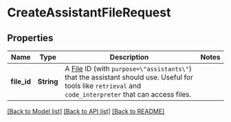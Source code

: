 # CreateAssistantFileRequest

## Properties
Name | Type | Description | Notes
------------ | ------------- | ------------- | -------------
**file_id** | **String** | A [File](/docs/api-reference/files) ID (with `purpose=\"assistants\"`) that the assistant should use. Useful for tools like `retrieval` and `code_interpreter` that can access files. | 

[[Back to Model list]](../README.md#documentation-for-models) [[Back to API list]](../README.md#documentation-for-api-endpoints) [[Back to README]](../README.md)


